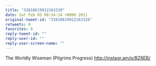 ```yaml
---
title: "33810619912163328"
date: Sat Feb 05 08:54:14 +0000 2011
original-tweet-id: "33810619912163328"
retweets: 0
favorites: 0
reply-tweet-id: ""
reply-user-id: ""
reply-user-screen-name: ""
---
```

The Worldly Wiseman (Pilgrims Progress) http://instagr.am/p/BZ6EB/
